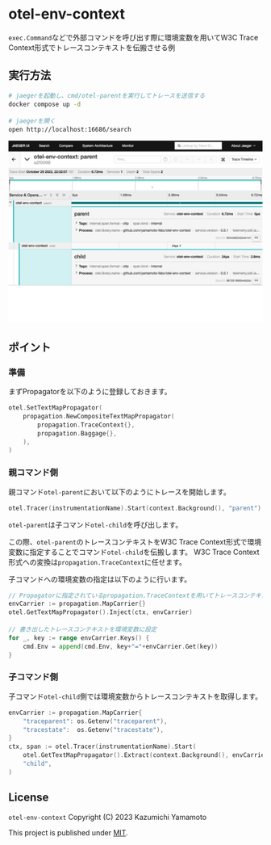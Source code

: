# otel-env-context

`exec.Command`などで外部コマンドを呼び出す際に環境変数を用いてW3C Trace Context形式でトレースコンテキストを伝搬させる例

## 実行方法

```bash
# jaegerを起動し、cmd/otel-parentを実行してトレースを送信する
docker compose up -d

# jaegerを開く
open http://localhost:16686/search
```

![screenshot.png](./screenshot.png)

## ポイント

### 準備

まずPropagatorを以下のように登録しておきます。

```go
otel.SetTextMapPropagator(
	propagation.NewCompositeTextMapPropagator(
		propagation.TraceContext{},
		propagation.Baggage{},
	),
)
```

### 親コマンド側

親コマンド`otel-parent`において以下のようにトレースを開始します。  

```go
otel.Tracer(instrumentationName).Start(context.Background(), "parent")
```

`otel-parent`は子コマンド`otel-child`を呼び出します。  

この際、`otel-parent`のトレースコンテキストをW3C Trace Context形式で環境変数に指定することでコマンド`otel-child`を伝搬します。
W3C Trace Context形式への変換は`propagation.TraceContext`に任せます。

子コマンドへの環境変数の指定は以下のように行います。

```go
// Propagatorに指定されているpropagation.TraceContextを用いてトレースコンテキストをenvCarrierに書き出し
envCarrier := propagation.MapCarrier{}
otel.GetTextMapPropagator().Inject(ctx, envCarrier)

// 書き出したトレースコンテキストを環境変数に設定
for _, key := range envCarrier.Keys() {
	cmd.Env = append(cmd.Env, key+"="+envCarrier.Get(key))
}
```

### 子コマンド側

子コマンド`otel-child`側では環境変数からトレースコンテキストを取得します。

```go
envCarrier := propagation.MapCarrier{
    "traceparent": os.Getenv("traceparent"),
    "tracestate":  os.Getenv("tracestate"),
}
ctx, span := otel.Tracer(instrumentationName).Start(
    otel.GetTextMapPropagator().Extract(context.Background(), envCarrier),
    "child", 
)
```

## License

`otel-env-context` Copyright (C) 2023 Kazumichi Yamamoto

This project is published under [MIT](LICENSE).
  
